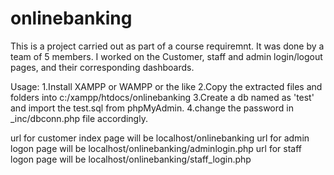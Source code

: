 # onlinebanking
This is a project carried out as part of a course requiremnt. It was done by a team of 5 members.
I worked on the Customer, staff and admin login/logout pages, and their corresponding dashboards.

Usage:
1.Install XAMPP or WAMPP or the like
2.Copy the extracted files and folders into c:/xampp/htdocs/onlinebanking
3.Create a db named as 'test' and import the test.sql from phpMyAdmin.
4.change the password in _inc/dbconn.php file accordingly.

url for customer index page will be localhost/onlinebanking
url for admin logon page will be localhost/onlinebanking/adminlogin.php
url for staff logon page will be localhost/onlinebanking/staff_login.php
